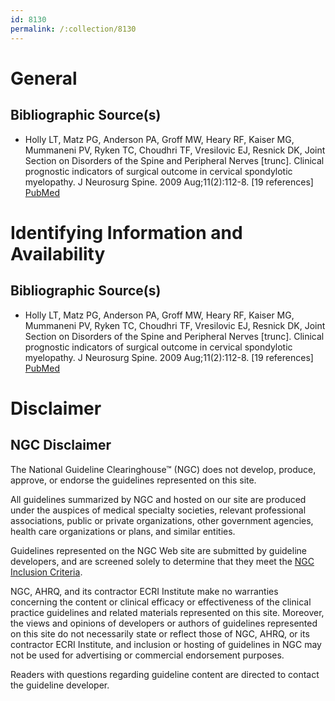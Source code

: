 ```yaml
---
id: 8130
permalink: /:collection/8130
---
```


# General

## Bibliographic Source(s)

- Holly LT, Matz PG, Anderson PA, Groff MW, Heary RF, Kaiser MG, Mummaneni PV, Ryken TC, Choudhri TF, Vresilovic EJ, Resnick DK, Joint Section on Disorders of the Spine and Peripheral Nerves [trunc]. Clinical prognostic indicators of surgical outcome in cervical spondylotic myelopathy. J Neurosurg Spine. 2009 Aug;11(2):112-8. [19 references] [ PubMed ](http://www.ncbi.nlm.nih.gov/entrez/query.fcgi?cmd=Retrieve&db=pubmed&dopt=Abstract&list_uids=19769490)

# Identifying Information and Availability

## Bibliographic Source(s)

- Holly LT, Matz PG, Anderson PA, Groff MW, Heary RF, Kaiser MG, Mummaneni PV, Ryken TC, Choudhri TF, Vresilovic EJ, Resnick DK, Joint Section on Disorders of the Spine and Peripheral Nerves [trunc]. Clinical prognostic indicators of surgical outcome in cervical spondylotic myelopathy. J Neurosurg Spine. 2009 Aug;11(2):112-8. [19 references] [ PubMed ](http://www.ncbi.nlm.nih.gov/entrez/query.fcgi?cmd=Retrieve&db=pubmed&dopt=Abstract&list_uids=19769490)

# Disclaimer

## NGC Disclaimer

The National Guideline Clearinghouse™ (NGC) does not develop, produce, approve, or endorse the guidelines represented on this site.

All guidelines summarized by NGC and hosted on our site are produced under the auspices of medical specialty societies, relevant professional associations, public or private organizations, other government agencies, health care organizations or plans, and similar entities.

Guidelines represented on the NGC Web site are submitted by guideline developers, and are screened solely to determine that they meet the [NGC Inclusion Criteria](/help-and-about/summaries/inclusion-criteria).

NGC, AHRQ, and its contractor ECRI Institute make no warranties concerning the content or clinical efficacy or effectiveness of the clinical practice guidelines and related materials represented on this site. Moreover, the views and opinions of developers or authors of guidelines represented on this site do not necessarily state or reflect those of NGC, AHRQ, or its contractor ECRI Institute, and inclusion or hosting of guidelines in NGC may not be used for advertising or commercial endorsement purposes.

Readers with questions regarding guideline content are directed to contact the guideline developer.


